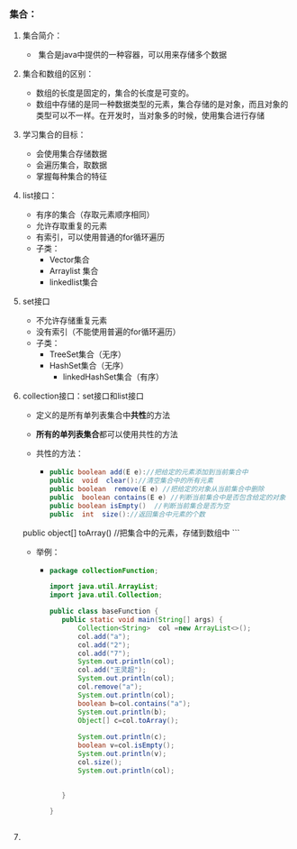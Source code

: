 ### 集合：

1. 集合简介：

   - ​	集合是java中提供的一种容器，可以用来存储多个数据

2. 集合和数组的区别：

   - 数组的长度是固定的，集合的长度是可变的。
   - 数组中存储的是同一种数据类型的元素，集合存储的是对象，而且对象的类型可以不一样。在开发时，当对象多的时候，使用集合进行存储

3. 学习集合的目标：

   - 会使用集合存储数据
   - 会遍历集合，取数据
   - 掌握每种集合的特征

4. list接口：

   - 有序的集合（存取元素顺序相同）
   - 允许存取重复的元素
   - 有索引，可以使用普通的for循环遍历
   - 子类：
     - Vector集合
     - Arraylist 集合
     - linkedlist集合

5. set接口

   - 不允许存储重复元素
   - 没有索引（不能使用普遍的for循环遍历）
   - 子类：
     - TreeSet集合（无序）
     - HashSet集合（无序）
       - linkedHashSet集合（有序）

6. collection接口：set接口和list接口

   

   - 定义的是所有单列表集合中**共性**的方法

   - **所有的单列表集合**都可以使用共性的方法

   - 共性的方法：
   
     - ```java
       public boolean add(E e)://把给定的元素添加到当前集合中
       public  void  clear()://清空集合中的所有元素
       public boolean  remove(E e) //把给定的对象从当前集合中删除
       public  boolean contains(E e) //判断当前集合中是否包含给定的对象
       public boolean isEmpty()  //判断当前集合是否为空
       public  int  size()://返回集合中元素的个数
    public  object[]  toArray() //把集合中的元素，存储到数组中
       ```

     - 举例：
   
       - ```java
         package collectionFunction;
         
         import java.util.ArrayList;
         import java.util.Collection;
         
         public class baseFunction {
         	public static void main(String[] args) {
         		Collection<String>  col =new ArrayList<>();
         		col.add("a");
         		col.add("2");
         		col.add("7");
         		System.out.println(col);
         		col.add("王灵超");
         		System.out.println(col);
         		col.remove("a");
         		System.out.println(col);
         		boolean b=col.contains("a");
         		System.out.println(b);
         		Object[] c=col.toArray();
         		
         		System.out.println(c);
         		boolean v=col.isEmpty();
         		System.out.println(v);
         		col.size();
         		System.out.println(col);
         		
         
         	}
         
         }
      
         ```
   
7. 